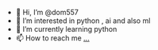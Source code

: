 - 👋 Hi, I’m @dom557
- 👀 I’m interested in python , ai and also ml
- 🌱 I’m currently learning python
- 📫 How to reach me [...](https://rb.gy/445t9) 
